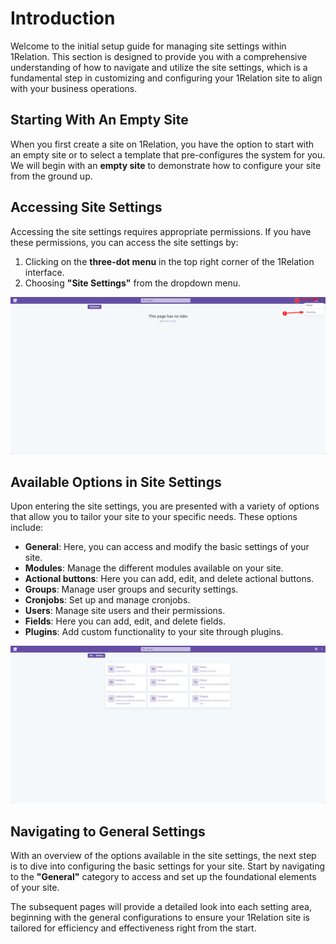 # Introduction

Welcome to the initial setup guide for managing site settings within 1Relation. This section is designed to provide you with a comprehensive understanding of how to navigate and utilize the site settings, which is a fundamental step in customizing and configuring your 1Relation site to align with your business operations.

## Starting With An Empty Site

When you first create a site on 1Relation, you have the option to start with an empty site or to select a template that pre-configures the system for you. We will begin with an **empty site** to demonstrate how to configure your site from the ground up.

## Accessing Site Settings

Accessing the site settings requires appropriate permissions. If you have these permissions, you can access the site settings by:

1. Clicking on the **three-dot menu** in the top right corner of the 1Relation interface.
2. Choosing **"Site Settings"** from the dropdown menu.

![Accessing Site Settings](site-settings-open-menu.png)

## Available Options in Site Settings

Upon entering the site settings, you are presented with a variety of options that allow you to tailor your site to your specific needs. These options include:

- **General**: Here, you can access and modify the basic settings of your site.
- **Modules**: Manage the different modules available on your site.
- **Actional buttons**: Here you can add, edit, and delete actional buttons.
- **Groups**: Manage user groups and security settings.
- **Cronjobs**: Set up and manage cronjobs.
- **Users**: Manage site users and their permissions.
- **Fields**: Here you can add, edit, and delete fields.
- **Plugins**: Add custom functionality to your site through plugins.

![Site Settings Overview](site-settings-all-menus.png)

## Navigating to General Settings

With an overview of the options available in the site settings, the next step is to dive into configuring the basic settings for your site. Start by navigating to the **"General"** category to access and set up the foundational elements of your site.

The subsequent pages will provide a detailed look into each setting area, beginning with the general configurations to ensure your 1Relation site is tailored for efficiency and effectiveness right from the start.